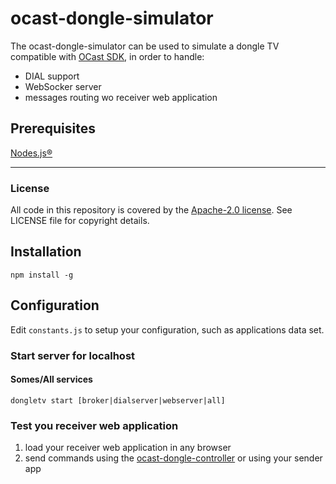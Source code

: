 # ocast-dongle-simulator

The ocast-dongle-simulator can be used to simulate a dongle TV compatible with [OCast SDK](https://github.com/Orange-OpenSource/OCast-JS), in order to handle:
- DIAL support
- WebSocker server
- messages routing wo receiver web application


## Prerequisites

[Nodes.js®](https://nodejs.org/en/)

---

### License

All code in this repository is covered by the [Apache-2.0 license](http://www.apache.org/licenses/LICENSE-2.0). See LICENSE file for copyright details.

## Installation

`npm install -g`

## Configuration

Edit `constants.js` to setup your configuration, such as applications data set.

### Start server for localhost

#### Somes/All services

    dongletv start [broker|dialserver|webserver|all]

### Test you receiver web application

 1. load your receiver web application in any browser
 2. send commands using the [ocast-dongle-controller](https://github.com/Orange-OpenSource/ocast-dongle-controller) or using your sender app